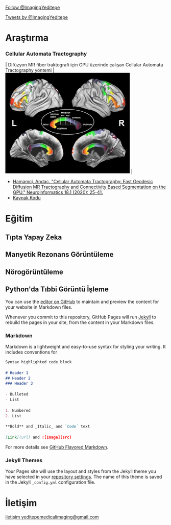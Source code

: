 <a href="https://twitter.com/ImagingYeditepe?ref_src=twsrc%5Etfw" class="twitter-follow-button" data-show-count="false">Follow @ImagingYeditepe</a><script async src="https://platform.twitter.com/widgets.js" charset="utf-8"></script>

<a class="twitter-timeline" href="https://twitter.com/ImagingYeditepe?ref_src=twsrc%5Etfw">Tweets by @ImagingYeditepe</a> <script async src="https://platform.twitter.com/widgets.js" charset="utf-8"></script>

# Araştırma

### Cellular Automata Tractography

| Difüzyon MR fiber traktografi için GPU üzerinde çalışan Cellular Automata Tractography yöntemi | ![Image](/images/catractography-fig9.jpg) | 

- [Hamamci, Andac. "Cellular Automata Tractography: Fast Geodesic Diffusion MR Tractography and Connectivity Based Segmentation on the GPU." Neuroinformatics 18.1 (2020): 25-41.](https://rdcu.be/bxAZN)
- [Kaynak Kodu](https://github.com/andachamamci/CATractography) 

# Eğitim

## Tıpta Yapay Zeka

## Manyetik Rezonans Görüntüleme

## Nörogörüntüleme

## Python'da Tıbbi Görüntü İşleme

You can use the [editor on GitHub](https://github.com/tibbigoruntuleme/tibbigoruntuleme.github.io/edit/master/README.md) to maintain and preview the content for your website in Markdown files.

Whenever you commit to this repository, GitHub Pages will run [Jekyll](https://jekyllrb.com/) to rebuild the pages in your site, from the content in your Markdown files.

### Markdown

Markdown is a lightweight and easy-to-use syntax for styling your writing. It includes conventions for

```markdown
Syntax highlighted code block

# Header 1
## Header 2
### Header 3

- Bulleted
- List

1. Numbered
2. List

**Bold** and _Italic_ and `Code` text

[Link](url) and ![Image](src)
```

For more details see [GitHub Flavored Markdown](https://guides.github.com/features/mastering-markdown/).

### Jekyll Themes

Your Pages site will use the layout and styles from the Jekyll theme you have selected in your [repository settings](https://github.com/tibbigoruntuleme/tibbigoruntuleme.github.io/settings). The name of this theme is saved in the Jekyll `_config.yml` configuration file.

# İletişim
[iletişim yeditepemedicalimaging@gmail.com](mailto:yeditepemedicalimaging@gmail.com)
